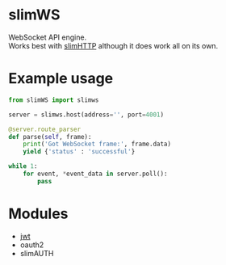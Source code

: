 # slimWS
WebSocket API engine.<br>
Works best with [slimHTTP](https://github.com/Torxed/slimHTTP) although it does work all on its own. 

# Example usage

```python
from slimWS import slimws

server = slimws.host(address='', port=4001)

@server.route_parser
def parse(self, frame):
	print('Got WebSocket frame:', frame.data)
	yield {'status' : 'successful'}

while 1:
	for event, *event_data in server.poll():
		pass
```
# Modules

 * [jwt](https://github.com/Torxed/spiderWeb-jwt)
 * oauth2
 * slimAUTH
